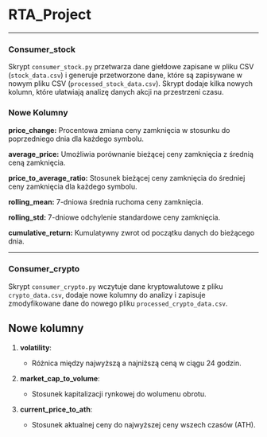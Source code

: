 # RTA_Project
-------
### Consumer_stock
Skrypt `consumer_stock.py` przetwarza dane giełdowe zapisane w pliku CSV (`stock_data.csv`) i generuje przetworzone dane, które są zapisywane w nowym pliku CSV (`processed_stock_data.csv`). Skrypt dodaje kilka nowych kolumn, które ułatwiają analizę danych akcji na przestrzeni czasu.

### **Nowe Kolumny**

**price_change:**
Procentowa zmiana ceny zamknięcia w stosunku do poprzedniego dnia dla każdego symbolu.

**average_price:**
Umożliwia porównanie bieżącej ceny zamknięcia z średnią ceną zamknięcia.

**price_to_average_ratio:**
Stosunek bieżącej ceny zamknięcia do średniej ceny zamknięcia dla każdego symbolu.

**rolling_mean:**
7-dniowa średnia ruchoma ceny zamknięcia.

**rolling_std:**
7-dniowe odchylenie standardowe ceny zamknięcia.

**cumulative_return:**
Kumulatywny zwrot od początku danych do bieżącego dnia.

------
### Consumer_crypto
Skrypt `consumer_crypto.py` wczytuje dane kryptowalutowe z pliku `crypto_data.csv`, dodaje nowe kolumny do analizy i zapisuje zmodyfikowane dane do nowego pliku `processed_crypto_data.csv`.

## Nowe kolumny

1. **volatility**:
   - Różnica między najwyższą a najniższą ceną w ciągu 24 godzin.

2. **market_cap_to_volume**:
   - Stosunek kapitalizacji rynkowej do wolumenu obrotu.

3. **current_price_to_ath**:
   - Stosunek aktualnej ceny do najwyższej ceny wszech czasów (ATH).
